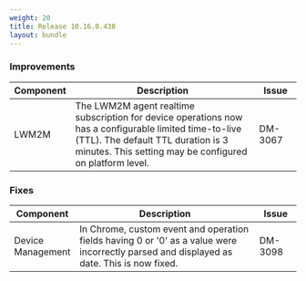```yaml
---
weight: 20
title: Release 10.16.0.438
layout: bundle
---
```


<!--10.16.0.427-10.16.0.438-->


### Improvements

<div><table ><colgroup>
<col style="width: 15%;"><col style="width: 70%;"><col style="width: 15%;"></colgroup>
<thead><tr>
<th>
Component</th>
<th>
Description</th>
<th>
Issue</th>
</tr>
</thead><tbody>

<tr>
<td>LWM2M</td>
<td>The LWM2M agent realtime subscription for device operations now has a configurable limited time-to-live (TTL). The default TTL duration is 3 minutes. This setting may be configured on platform level.</td>
<td>DM-3067</td>
</tr>

</tbody></table></div>

### Fixes

<div><table ><colgroup>
<col style="width: 15%;"><col style="width: 70%;"><col style="width: 15%;"></colgroup>
<thead><tr>
<th>
Component</th>
<th>
Description</th>
<th>
Issue</th>
</tr>
</thead><tbody>

<tr>
<td>Device Management</td>
<td>In Chrome, custom event and operation fields having 0 or '0' as a value were incorrectly parsed and displayed as date. This is now fixed.</td>
<td>DM-3098</td>
</tr>

</tbody></table></div>
